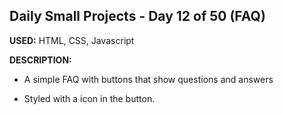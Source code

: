 ## Daily Small Projects - Day 12 of 50 (FAQ) 

**USED:** HTML, CSS, Javascript

**DESCRIPTION:** 
* A simple FAQ with buttons that show questions and answers 

* Styled with a icon in the button. 


